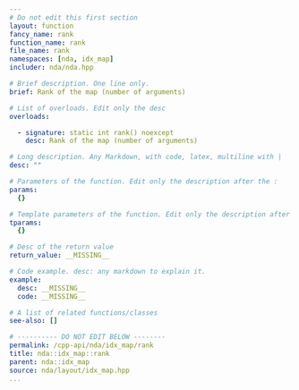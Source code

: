 ```yaml
---
# Do not edit this first section
layout: function
fancy_name: rank
function_name: rank
file_name: rank
namespaces: [nda, idx_map]
includer: nda/nda.hpp

# Brief description. One line only.
brief: Rank of the map (number of arguments)

# List of overloads. Edit only the desc
overloads:

  - signature: static int rank() noexcept
    desc: Rank of the map (number of arguments)

# Long description. Any Markdown, with code, latex, multiline with |
desc: ""

# Parameters of the function. Edit only the description after the :
params:
  {}

# Template parameters of the function. Edit only the description after the :
tparams:
  {}

# Desc of the return value
return_value: __MISSING__

# Code example. desc: any markdown to explain it.
example:
  desc: __MISSING__
  code: __MISSING__

# A list of related functions/classes
see-also: []

# ---------- DO NOT EDIT BELOW --------
permalink: /cpp-api/nda/idx_map/rank
title: nda::idx_map::rank
parent: nda::idx_map
source: nda/layout/idx_map.hpp
...
```


